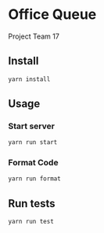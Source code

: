 # Office Queue
Project Team 17
## Install

```sh
yarn install
```

## Usage

### Start server

```sh
yarn run start
```

### Format Code

```sh
yarn run format
```

## Run tests

```sh
yarn run test
```
